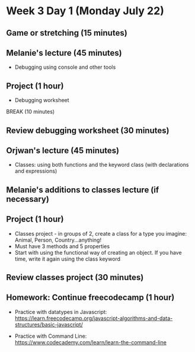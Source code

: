 # Week 3 Day 1 (Monday July 22)

## Game or stretching (15 minutes)

## Melanie's lecture (45 minutes)
- Debugging using console and other tools

## Project (1 hour)
- Debugging worksheet

BREAK (10 minutes)

## Review debugging worksheet (30 minutes)

## Orjwan's lecture (45 minutes)
- Classes: using both functions and the keyword class (with declarations and expressions)

## Melanie's additions to classes lecture (if necessary)

## Project (1 hour)
- Classes project - in groups of 2, create a class for a type you imagine: Animal, Person, Country...anything!
- Must have 3 methods and 5 properties
- Start with using the functional way of creating an object. If you have time, write it again using the class keyword

## Review classes project (30 minutes)

## Homework: Continue freecodecamp (1 hour)
- Practice with datatypes in Javascript: https://learn.freecodecamp.org/javascript-algorithms-and-data-structures/basic-javascript/

- Practice with Command Line: https://www.codecademy.com/learn/learn-the-command-line
